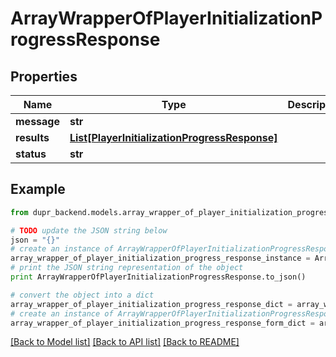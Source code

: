# ArrayWrapperOfPlayerInitializationProgressResponse


## Properties
Name | Type | Description | Notes
------------ | ------------- | ------------- | -------------
**message** | **str** |  | [optional] 
**results** | [**List[PlayerInitializationProgressResponse]**](PlayerInitializationProgressResponse.md) |  | [optional] 
**status** | **str** |  | [optional] 

## Example

```python
from dupr_backend.models.array_wrapper_of_player_initialization_progress_response import ArrayWrapperOfPlayerInitializationProgressResponse

# TODO update the JSON string below
json = "{}"
# create an instance of ArrayWrapperOfPlayerInitializationProgressResponse from a JSON string
array_wrapper_of_player_initialization_progress_response_instance = ArrayWrapperOfPlayerInitializationProgressResponse.from_json(json)
# print the JSON string representation of the object
print ArrayWrapperOfPlayerInitializationProgressResponse.to_json()

# convert the object into a dict
array_wrapper_of_player_initialization_progress_response_dict = array_wrapper_of_player_initialization_progress_response_instance.to_dict()
# create an instance of ArrayWrapperOfPlayerInitializationProgressResponse from a dict
array_wrapper_of_player_initialization_progress_response_form_dict = array_wrapper_of_player_initialization_progress_response.from_dict(array_wrapper_of_player_initialization_progress_response_dict)
```
[[Back to Model list]](../README.md#documentation-for-models) [[Back to API list]](../README.md#documentation-for-api-endpoints) [[Back to README]](../README.md)


